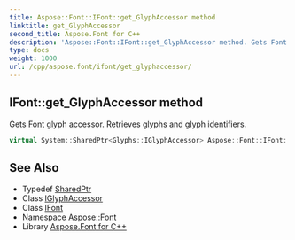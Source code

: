 ```yaml
---
title: Aspose::Font::IFont::get_GlyphAccessor method
linktitle: get_GlyphAccessor
second_title: Aspose.Font for C++
description: 'Aspose::Font::IFont::get_GlyphAccessor method. Gets Font glyph accessor. Retrieves glyphs and glyph identifiers in C++.'
type: docs
weight: 1000
url: /cpp/aspose.font/ifont/get_glyphaccessor/
---
```

## IFont::get_GlyphAccessor method


Gets [Font](../../font/) glyph accessor. Retrieves glyphs and glyph identifiers.

```cpp
virtual System::SharedPtr<Glyphs::IGlyphAccessor> Aspose::Font::IFont::get_GlyphAccessor()=0
```

## See Also

* Typedef [SharedPtr](../../../system/sharedptr/)
* Class [IGlyphAccessor](../../../aspose.font.glyphs/iglyphaccessor/)
* Class [IFont](../)
* Namespace [Aspose::Font](../../)
* Library [Aspose.Font for C++](../../../)
